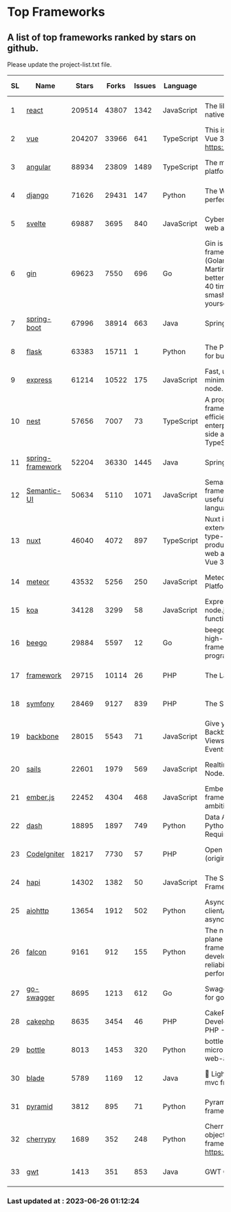 # Top Frameworks
## A list of top frameworks ranked by stars on github.  
Please update the project-list.txt file.

| SL| Name  | Stars| Forks| Issues | Language | Description | Last Commit |
| --| ------| -----| ---- | ------ | -------- | ----------- | ----------- |
| 1 | [react](https://github.com/facebook/react) | 209514 | 43807 | 1342 | JavaScript | The library for web and native user interfaces | 2023-06-23 15:45:53 |
| 2 | [vue](https://github.com/vuejs/vue) | 204207 | 33966 | 641 | TypeScript | This is the repo for Vue 2. For Vue 3, go to https://github.com/vuejs/core | 2023-04-27 09:43:19 |
| 3 | [angular](https://github.com/angular/angular) | 88934 | 23809 | 1489 | TypeScript | The modern web developer’s platform | 2023-06-23 21:19:17 |
| 4 | [django](https://github.com/django/django) | 71626 | 29431 | 147 | Python | The Web framework for perfectionists with deadlines. | 2023-06-23 19:52:04 |
| 5 | [svelte](https://github.com/sveltejs/svelte) | 69887 | 3695 | 840 | JavaScript | Cybernetically enhanced web apps | 2023-06-25 14:06:46 |
| 6 | [gin](https://github.com/gin-gonic/gin) | 69623 | 7550 | 696 | Go | Gin is a HTTP web framework written in Go (Golang). It features a Martini-like API with much better performance -- up to 40 times faster. If you need smashing performance, get yourself some Gin. | 2023-06-05 01:52:39 |
| 7 | [spring-boot](https://github.com/spring-projects/spring-boot) | 67996 | 38914 | 663 | Java | Spring Boot | 2023-06-23 22:12:58 |
| 8 | [flask](https://github.com/pallets/flask) | 63383 | 15711 | 1 | Python | The Python micro framework for building web applications. | 2023-06-09 16:41:25 |
| 9 | [express](https://github.com/expressjs/express) | 61214 | 10522 | 175 | JavaScript | Fast, unopinionated, minimalist web framework for node. | 2023-05-16 01:53:48 |
| 10 | [nest](https://github.com/nestjs/nest) | 57656 | 7007 | 73 | TypeScript | A progressive Node.js framework for building efficient, scalable, and enterprise-grade server-side applications with TypeScript/JavaScript 🚀 | 2023-06-23 10:17:27 |
| 11 | [spring-framework](https://github.com/spring-projects/spring-framework) | 52204 | 36330 | 1445 | Java | Spring Framework | 2023-06-25 17:13:27 |
| 12 | [Semantic-UI](https://github.com/Semantic-Org/Semantic-UI) | 50634 | 5110 | 1071 | JavaScript | Semantic is a UI component framework based around useful principles from natural language. | 2023-01-11 17:05:32 |
| 13 | [nuxt](https://github.com/nuxt/nuxt) | 46040 | 4072 | 897 | TypeScript | Nuxt is an intuitive and extendable way to create type-safe, performant and production-grade full-stack web apps and websites with Vue 3. | 2023-06-25 23:05:22 |
| 14 | [meteor](https://github.com/meteor/meteor) | 43532 | 5256 | 250 | JavaScript | Meteor, the JavaScript App Platform | 2023-06-01 19:53:32 |
| 15 | [koa](https://github.com/koajs/koa) | 34128 | 3299 | 58 | JavaScript | Expressive middleware for node.js using ES2017 async functions | 2023-05-17 07:50:49 |
| 16 | [beego](https://github.com/beego/beego) | 29884 | 5597 | 12 | Go | beego is an open-source, high-performance web framework for the Go programming language. | 2023-06-25 10:48:23 |
| 17 | [framework](https://github.com/laravel/framework) | 29715 | 10114 | 26 | PHP | The Laravel Framework. | 2023-06-25 14:37:39 |
| 18 | [symfony](https://github.com/symfony/symfony) | 28469 | 9127 | 839 | PHP | The Symfony PHP framework | 2023-06-24 11:52:37 |
| 19 | [backbone](https://github.com/jashkenas/backbone) | 28015 | 5543 | 71 | JavaScript | Give your JS App some Backbone with Models, Views, Collections, and Events | 2023-01-04 11:09:21 |
| 20 | [sails](https://github.com/balderdashy/sails) | 22601 | 1979 | 569 | JavaScript | Realtime MVC Framework for Node.js | 2023-06-23 21:57:40 |
| 21 | [ember.js](https://github.com/emberjs/ember.js) | 22452 | 4304 | 468 | JavaScript | Ember.js - A JavaScript framework for creating ambitious web applications | 2023-06-24 02:04:47 |
| 22 | [dash](https://github.com/plotly/dash) | 18895 | 1897 | 749 | Python | Data Apps & Dashboards for Python. No JavaScript Required. | 2023-06-23 16:47:09 |
| 23 | [CodeIgniter](https://github.com/bcit-ci/CodeIgniter) | 18217 | 7730 | 57 | PHP | Open Source PHP Framework (originally from EllisLab) | 2023-04-07 17:57:13 |
| 24 | [hapi](https://github.com/hapijs/hapi) | 14302 | 1382 | 50 | JavaScript | The Simple, Secure Framework Developers Trust | 2023-04-24 22:09:20 |
| 25 | [aiohttp](https://github.com/aio-libs/aiohttp) | 13654 | 1912 | 502 | Python | Asynchronous HTTP client/server framework for asyncio and Python | 2023-06-09 18:30:52 |
| 26 | [falcon](https://github.com/falconry/falcon) | 9161 | 912 | 155 | Python | The no-magic web data plane API and microservices framework for Python developers, with a focus on reliability, correctness, and performance at scale. | 2023-06-04 18:45:06 |
| 27 | [go-swagger](https://github.com/go-swagger/go-swagger) | 8695 | 1213 | 612 | Go | Swagger 2.0 implementation for go | 2023-06-24 18:38:19 |
| 28 | [cakephp](https://github.com/cakephp/cakephp) | 8635 | 3454 | 46 | PHP | CakePHP: The Rapid Development Framework for PHP - Official Repository | 2023-06-23 21:06:50 |
| 29 | [bottle](https://github.com/bottlepy/bottle) | 8013 | 1453 | 320 | Python | bottle.py is a fast and simple micro-framework for python web-applications. | 2022-09-05 15:24:52 |
| 30 | [blade](https://github.com/lets-blade/blade) | 5789 | 1169 | 12 | Java | :rocket: Lightning fast and elegant mvc framework for Java8 | 2023-06-16 05:18:49 |
| 31 | [pyramid](https://github.com/Pylons/pyramid) | 3812 | 895 | 71 | Python | Pyramid - A Python web framework | 2023-05-11 06:49:29 |
| 32 | [cherrypy](https://github.com/cherrypy/cherrypy) | 1689 | 352 | 248 | Python | CherryPy is a pythonic, object-oriented HTTP framework.      https://cherrypy.dev | 2023-05-04 23:04:12 |
| 33 | [gwt](https://github.com/gwtproject/gwt) | 1413 | 351 | 853 | Java | GWT Open Source Project | 2023-06-19 19:30:38 |

### Last updated at : 2023-06-26 01:12:24
